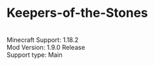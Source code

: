 # Keepers-of-the-Stones
<br>Minecraft Support: 1.18.2
<br>Mod Version: 1.9.0 Release
<br>Support type: Main
